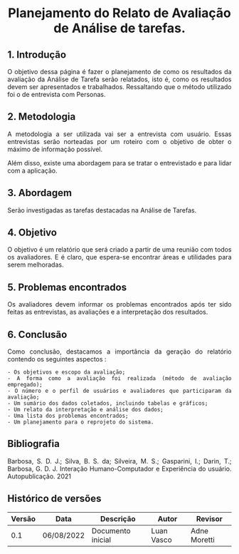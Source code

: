 # <center> Planejamento do Relato de Avaliação de Análise de tarefas.

<div align='justify'>

## 1. Introdução
O objetivo dessa página é fazer o planejamento de como os resultados da avaliação da Análise de Tarefa serão relatados, isto é, como os resultados devem ser apresentados e trabalhados. Ressaltando que o método utilizado foi o de entrevista com Personas.


## 2. Metodologia
A metodologia a ser utilizada vai ser a entrevista com usuário. Essas entrevistas serão norteadas por um roteiro com o objetivo de obter o máximo de informação possível.

Além disso, existe uma abordagem para se tratar o entrevistado e para lidar com a aplicação.

## 3. Abordagem

Serão investigadas as tarefas destacadas na Análise de Tarefas.

## 4. Objetivo
O objetivo é um relatório que será criado a partir de uma reunião com todos os avaliadores. E é claro, que espera-se encontrar áreas e utilidades para serem melhoradas.

## 5. Problemas encontrados 
Os avaliadores devem informar os problemas encontrados após ter sido feitas as entrevistas, as avaliações e a interpretação dos resultados.

## 6. Conclusão
Como conclusão, destacamos a importância da geração do relatório contendo os seguintes aspectos : 

    - Os objetivos e escopo da avaliação;
    - A forma como a avaliação foi realizada (método de avaliação empregado);
    - O número e o perfil de usuários e avaliadores que participaram da avaliação;
    - Um sumário dos dados coletados, incluindo tabelas e gráficos;
    - Um relato da interpretação e análise dos dados;
    - Uma lista dos problemas encontrados;
    - Um planejamento para o reprojeto do sistema.


## Bibliografia

Barbosa, S. D. J.; Silva, B. S. da; Silveira, M. S.; Gasparini, I.; Darin, T.; Barbosa, G. D. J. Interação Humano-Computador e Experiência do usuário. Autopublicação. 2021

## Histórico de versões

| Versão | Data       | Descrição                                 | Autor        | Revisor   |
| ------ | ---------- | ----------------------------------------- | ------------ | --------- |
| 0.1    | 06/08/2022 | Documento inicial                         | Luan Vasco  | Adne Moretti |
